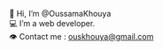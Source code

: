 👋 Hi, I’m @OussamaKhouya <br/>
💻 I’m a web developer. <br/>
👁️ Contact me : ouskhouya@gmail.com <br/>


<!---
OussamaKhouya/OussamaKhouya is a ✨ special ✨ repository because its `README.md` (this file) appears on your GitHub profile.
You can click the Preview link to take a look at your changes.
--->
